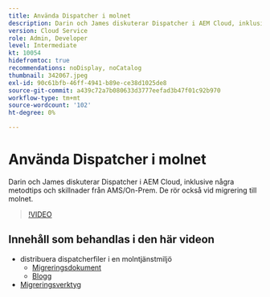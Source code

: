 ```yaml
---
title: Använda Dispatcher i molnet
description: Darin och James diskuterar Dispatcher i AEM Cloud, inklusive några metodtips och skillnader från AMS/On-Prem. De rör också vid migrering till molnet.
version: Cloud Service
role: Admin, Developer
level: Intermediate
kt: 10054
hidefromtoc: true
recommendations: noDisplay, noCatalog
thumbnail: 342067.jpeg
exl-id: 90c61bfb-46ff-4941-b89e-ce38d1025de8
source-git-commit: a439c72a7b080633d3777eefad3b47f01c92b970
workflow-type: tm+mt
source-wordcount: '102'
ht-degree: 0%

---
```



# Använda Dispatcher i molnet

Darin och James diskuterar Dispatcher i AEM Cloud, inklusive några metodtips och skillnader från AMS/On-Prem. De rör också vid migrering till molnet.

>[!VIDEO](https://video.tv.adobe.com/v/342067?quality=12&learn=on)

## Innehåll som behandlas i den här videon

+ distribuera dispatcherfiler i en molntjänstmiljö
   + [Migreringsdokument](https://experienceleague.adobe.com/docs/experience-manager-cloud-manager/using/getting-started/dispatcher-configurations.html)
   + [Blogg](https://medium.com/adobetech/migrating-a-dispatcher-configuration-from-managed-services-to-aem-as-a-cloud-service-fa8a80d242ee)
+ [Migreringsverktyg](https://github.com/adobe/aio-cli-plugin-aem-cloud-service-migration)
